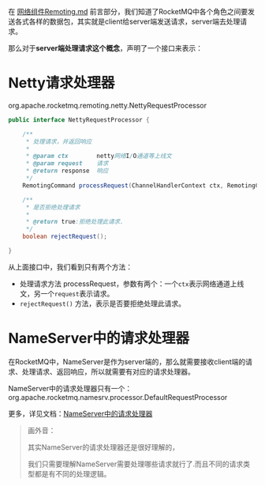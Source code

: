 在 [网络组件Remoting.md](网络组件Remoting.md) 前言部分，我们知道了RocketMQ中各个角色之间要发送各式各样的数据包，其实就是client给server端发送请求，server端去处理请求。

那么对于**server端处理请求这个概念**，声明了一个接口来表示：

# Netty请求处理器

org.apache.rocketmq.remoting.netty.NettyRequestProcessor

```java
public interface NettyRequestProcessor {

    /**
     * 处理请求，并返回响应
     *
     * @param ctx        netty网络I/O通道等上线文
     * @param request    请求
     * @return response  响应
     */
    RemotingCommand processRequest(ChannelHandlerContext ctx, RemotingCommand request) throws Exception;

    /**
     * 是否拒绝处理请求
     *
     * @return true:拒绝处理此请求.
     */
    boolean rejectRequest();

}
```

从上面接口中，我们看到只有两个方法：

- 处理请求方法 processRequest，参数有两个：一个`ctx`表示网络通道上线文，另一个`request`表示请求。
- `rejectRequest()`  方法，表示是否要拒绝处理此请求。



# NameServer中的请求处理器

在RocketMQ中，NameServer是作为server端的，那么就需要接收client端的请求、处理请求、返回响应，所以就需要有对应的请求处理器。

NameServer中的请求处理器只有一个：org.apache.rocketmq.namesrv.processor.DefaultRequestProcessor

更多，详见文档：[NameServer中的请求处理器](..\NameServer\请求处理器DefaultRequestProcessor.md)

> 画外音：
>
> 其实NameServer的请求处理器还是很好理解的，
>
> 我们只需要理解NameServer需要处理哪些请求就行了.而且不同的请求类型都是有不同的处理逻辑。
>


